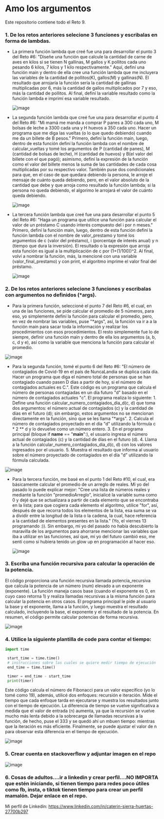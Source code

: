 # Amo los argumentos
Este repositorio contiene todo el Reto 9.
### 1. De los retos anteriores selecione 3 funciones y escribalas en forma de lambdas.
   * La primera función lambda que creé fue una para desarrollar el punto 3 del Reto #6: "Diseñe una función que calcule la cantidad de carne de aves en kilos si se tienen N gallinas, M gallos y K pollitos cada uno pesando 6 kilos, 7 kilos y 1 kilo respectivamente."
     Aquí, definí una función main y dentro de ella cree una función lambda que me incluyera las variables de la cantidad de pollitos(K), gallos(M) y gallinas(N). El resultado que arrojaría la función sería la cantidad de gallinas multiplicadas por 6, más la cantidad de gallos multiplicados por 7 y eso, más la cantidad de pollitos. Al final, definí la variable resultado como la función lambda e imprimí esa variable resultado.

     ![image](https://github.com/Cate1911/Los_lambda/assets/141857246/d82c34eb-1a00-43ff-b81f-a02796e7a191)

   * La segunda función lambda que creé fue una para desarrollar el punto 4 del Reto #6: "Mi mamá me manda a comprar P panes a 300 cada uno, M bolsas de leche a 3300 cada una y H huevos a 350 cada uno. Hacer un programa que me diga las vueltas (o lo que quedo debiendo) cuando me da un billete de B pesos."
      Primero, definí la función main, luego, dentro de esta función definí la función lambda con el nombre de calcular_vueltas y tomé los argumentos de P (cantidad de panes), M (cantidad de bolsas de leche), H (cantidad de huevos) y B(el valor del billete con el que pagó); asimismo, definí la expresión de la función como el valor del billete menos la suma de las cantidades de cada cosa multiplicadas por su respectivo valor. También puse dos condicionales para que, en el caso de que quedara debiendo la persona, le arroje el mensaje de cuánto queda debiendo, pero, en el valor absoluto de la cantidad que debe y que arroja como resultado la función lambda; si la persona no queda debiendo, el algorimo le arrojará el valor de cuánto queda debiendo.

     ![image](https://github.com/Cate1911/Los_lambda/assets/141857246/611c553e-7cf6-42fc-9bdd-4acd9a39ed15)

   * La tercera función lambda que creé fue una para desarrollar el punto 5 del Reto #6: "Haga un programa que utilice una función para calcular el valor de un préstamo C usando interés compuesto del i por n meses."
     Primero, definí la función main, luego, dentro de esta función definí la función lambda con el nombre de valor_prestamo y tomé los argumentos de c (valor del préstamo), i (porcentaje de interés anual) y n (tiempo que dura la inversión). El resultado o la expresión que arroja esta función es igual a la multiplicación de c por (1+(1/100))^2. Al final, volví a nombrar la función, más, la mencioné con una variable (valor_final_prestamo) y con print, el algoritmo imprime el valor final del préstamo.

     ![image](https://github.com/Cate1911/Los_lambda/assets/141857246/a46c5bf6-54ca-4637-bc05-3c60ad2a3de4)

### 2. De los retos anteriores selecione 3 funciones y escribalas con argumentos no definidos (*args).
   * Para la primera función, seleccioné el punto 7 del Reto #6, el cual, en una de las funciones, se pide calcular el promedio de 5 números, para eso, yo simplemente definí la función para calcular el promedio, pero, en vez de nombrar las variables, puse "*args", así, la función va ir a a la función main para sacar toda la información y realizar los procedimientos con esos procedimientos. El resto simplemente fue lo de siempre, definir una función main y dentro de ella los argumentos (a, b, c, d y e), así como la variable que menciona la función para calcular el promedio.
   
   ![image](https://github.com/Cate1911/Los_lambda/assets/141857246/ac2adb64-e772-417d-8a1b-21f2140d48a0)

   * Para la segunda función, tomé el punto 6 del Reto #6: "El número de contagiados de Covid-19 en el país de NuncaLandia se duplica cada día. Hacer un programa que diga el número total de personas que se han contagiado cuando pasen D días a partir de hoy, si el número de contagiados actuales es C.". Este código es un programa que calcula el número de personas contagiadas en un día futuro "d" basado en el número de contagiados actuales "c". El programa realiza lo siguiente: 1. Define una función calcular_numero_contagiados_dia_d(c, d) que toma dos argumentos: el número actual de contagiados (c) y la cantidad de días en el futuro (d); sin embargo, estos argumentos no se mencionan directamente en la función, sino que se les llama "*args". 2. Calcula el número de contagiados proyectado en el día "d" utilizando la fórmula c * 2 ** d y lo devuelve como un número entero. 3. En el programa principal (bloque if __name__ == "__main__":), el usuario ingresa el número actual de contagiados (c) y la cantidad de días en el futuro (d). 4. Llama a la función calcular_numero_contagiados_dia_d(c, d) con los valores ingresados por el usuario. 5. Muestra el resultado que informa al usuario sobre el número proyectado de contagiados en el día "d" utilizando la fórmula calculada.
   
   ![image](https://github.com/Cate1911/Los_lambda/assets/141857246/496f6d8a-e328-4beb-8568-0a36953a90f4)

   * Para la tercera función, me basé en el punto 1 del Reto #10, el cual, era básicamente calcular el promedio de un arreglo de reales. Mi yo del pasado lo puede explicar mejor: "Cree una lista de números reales y mediante la función "promedioArreglo", inicialicé la variable suma como 0 y dejé que se actualizara a partir de cada elemento que se encontraba en la lista; para que cogiera cada elemento el algoritmo, utilice "for", así, después de que recorra todos los elementos de la lista, esa suma se va a dividir entre la longitud de la lista o la cadena, la cual, hace referencia a la cantidad de elementos presentes en la lista." (Yo, el viernes 13 programando :)). Sin embargo, mi yo del pasado no había descubierto la maravilla de los argumentos para ahorrarse mencionar las variables que iba a utilizar en las funciones, así que, mi yo del futuro cambió eso, me sentí como si hubiera tenido un glow up en programación al hacer eso.

     ![image](https://github.com/Cate1911/Los_lambda/assets/141857246/b86e41a7-7867-40c0-bb7b-15d7c0d8462d)
   
### 3. Escriba una función recursiva para calcular la operación de la potencia.
   El código proporciona una función recursiva llamada potencia_recursiva que calcula la potencia de un número (num) elevado a un exponente (exponente). La función maneja casos base (cuando el exponente es 0, en cuyo caso retorna 1) y realiza llamadas recursivas a la misma función para calcular la potencia en otros casos. El programa principal le pide al usuario la base y el exponente, llama a la función, y luego muestra el resultado calculado, incluyendo la base, el exponente y el resultado de la potencia. En resumen, el código permite calcular potencias de forma recursiva.
   
   ![image](https://github.com/Cate1911/Los_lambda/assets/141857246/8c8a2aea-6fbe-4f44-911e-5c0c522d13f3)

### 4. Utilice la siguiente plantilla de code para contar el tiempo:
   ```python
   import time

    start_time = time.time()
    # instrucciones sobre las cuales se quiere medir tiempo de ejecución
    end_time = time.time()

    timer = end_time - start_time
    print(timer)
   ```
Este código calcula el número de Fibonacci para un valor específico (yo lo tomé como 19), además, utilicé dos enfoques: recursión e iteración. Mide el tiempo que cada enfoque tarda en ejecutarse y muestra los resultados junto con el tiempo de ejecución. La diferencia de tiempo se vuelve significativa a medida que el valor de entrada (n) aumenta, ya que la recursión se vuelve mucho más lenta debido a la sobrecarga de llamadas recursivas a la función, de hecho, puse el 333 y se quedó ahí un mbuen tiempo: mientras que la iteración es más eficiente. Finalmente, se puede ajustar el valor de n para observar esta diferencia en el tiempo de ejecución.
   
   ![image](https://github.com/Cate1911/Los_lambda/assets/141857246/f4e6313a-10aa-4f0c-84a1-35a92c626136)

### 5. Crear cuenta en stackoverflow y adjuntar imagen en el repo
   
   ![image](https://github.com/Cate1911/Los_lambda/assets/141857246/66719575-8940-4923-8a21-f08bb287e3bb)

### 6. Cosas de adultos....ir a linkedin y crear perfil....NO IMPORTA que estén iniciando, si tienen tiempo para redes poco útiles como fb, insta, o tiktok tienen tiempo para crear un perfil mamalón. Dejar enlace en el repo.
 Mi perfil de Linkedin: https://www.linkedin.com/in/caterin-sierra-huertas-27700b297

